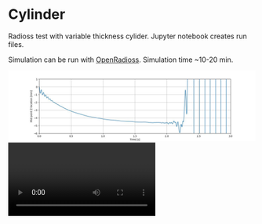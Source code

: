 # Cylinder
Radioss test with variable thickness cylider.
Jupyter notebook creates run files.

Simulation can be run with [OpenRadioss](https://github.com/OpenRadioss/OpenRadioss/releases).
Simulation time ~10-20 min.

![image](snip.jpeg)
![](thickness.mp4)
